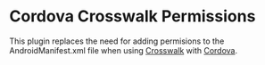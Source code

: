 Cordova Crosswalk Permissions
==================================

This plugin replaces the need for adding permisions to the AndroidManifest.xml
file when using [Crosswalk](http://crosswalk-project.org) with [Cordova](http://cordova.apache.org/).

